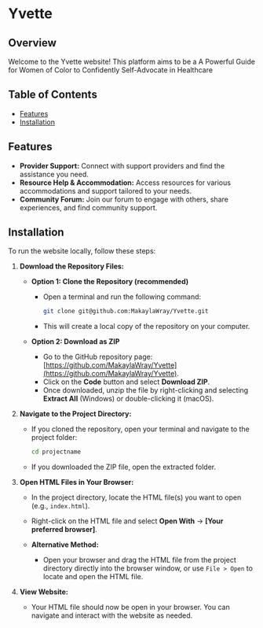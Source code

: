 # Yvette

## Overview

Welcome to the Yvette website! This platform aims to be a A Powerful Guide for Women of Color to
Confidently Self-Advocate in Healthcare

## Table of Contents

- [Features](#features)
- [Installation](#installation)

## Features

- **Provider Support:** Connect with support providers and find the assistance you need.
- **Resource Help & Accommodation:** Access resources for various accommodations and support tailored to your needs.
- **Community Forum:** Join our forum to engage with others, share experiences, and find community support.

## Installation

To run the website locally, follow these steps:

1. **Download the Repository Files:**
   - **Option 1: Clone the Repository (recommended)**
     - Open a terminal and run the following command:
       ```bash
       git clone git@github.com:MakaylaWray/Yvette.git
       ```
     - This will create a local copy of the repository on your computer.
   
   - **Option 2: Download as ZIP**
     - Go to the GitHub repository page: [https://github.com/MakaylaWray/Yvette](https://github.com/MakaylaWray/Yvette).
     - Click on the **Code** button and select **Download ZIP**.
     - Once downloaded, unzip the file by right-clicking and selecting **Extract All** (Windows) or double-clicking it (macOS).

2. **Navigate to the Project Directory:**
   - If you cloned the repository, open your terminal and navigate to the project folder:
     ```bash
     cd projectname
     ```
   - If you downloaded the ZIP file, open the extracted folder.

3. **Open HTML Files in Your Browser:**
   - In the project directory, locate the HTML file(s) you want to open (e.g., `index.html`).
   - Right-click on the HTML file and select **Open With** → **[Your preferred browser]**.
   
   - **Alternative Method:**
     - Open your browser and drag the HTML file from the project directory directly into the browser window, or use `File > Open` to locate and open the HTML file.

4. **View Website:**
   - Your HTML file should now be open in your browser. You can navigate and interact with the website as needed.


